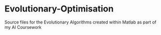 # Evolutionary-Optimisation
Source files for the Evolutionary Algorithms created within Matlab as part of my AI Coursework
